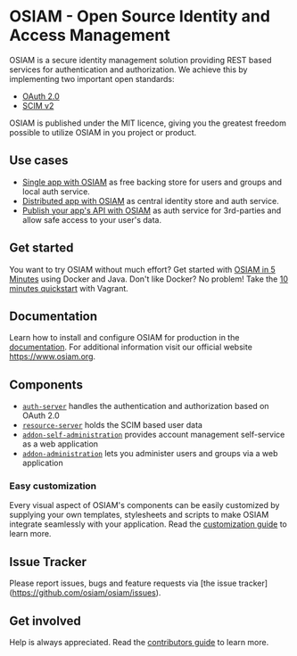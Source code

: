 # OSIAM - Open Source Identity and Access Management

OSIAM is a secure identity management solution providing REST based services for
authentication and authorization. We achieve this by implementing two important
open standards:

* [OAuth 2.0](http://oauth.net/2/)
* [SCIM v2](http://www.simplecloud.info/)

OSIAM is published under the MIT licence, giving you the greatest freedom
possible to utilize OSIAM in you project or product.

## Use cases

* [Single app with OSIAM](docs/single-app-use-case.md) as free backing store for
  users and groups and local auth service.
* [Distributed app with OSIAM](docs/distributed-app-use-case.md) as central
  identity store and auth service.
* [Publish your app's API with OSIAM](docs/protected-api-use-case.md) as auth
  service for 3rd-parties and allow safe access to your user's data.

## Get started

You want to try OSIAM without much effort? Get started with
[OSIAM in 5 Minutes](docs/osiam-in-5-minutes.md) using Docker and Java. Don't
like Docker? No problem! Take the
[10 minutes quickstart](docs/10-minutes-quickstart.md) with Vagrant.

## Documentation

Learn how to install and configure OSIAM for production in the
[documentation](docs/README.md). For additional information visit our official
website https://www.osiam.org.

## Components

* [`auth-server`](https://github.com/osiam/auth-server)
  handles the authentication and authorization based on OAuth 2.0
* [`resource-server`](https://github.com/osiam/resource-server)
  holds the SCIM based user data
* [`addon-self-administration`](https://github.com/osiam/addon-self-administration)
  provides account management self-service as a web application
* [`addon-administration`](https://github.com/osiam/addon-administration)
  lets you administer users and groups via a web application

### Easy customization

Every visual aspect of OSIAM's components can be easily customized by supplying
your own templates, stylesheets and scripts to make OSIAM integrate seamlessly
with your application. Read the
[customization guide](docs/customization-guide.md) to learn more.

## Issue Tracker

Please report issues, bugs and feature requests via [the issue tracker]
(https://github.com/osiam/osiam/issues).

## Get involved

Help is always appreciated. Read the
[contributors guide](docs/contributors-guide.md) to learn more.

